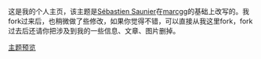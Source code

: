 这是我的个人主页，该主题是[Sébastien Saunier](https://raw.github.com/ssaunier/ssaunier.github.io/)在[marcgg](http://marcgg.com/)的基础上改写的。我fork过来后，也稍微做了些修改，如果你觉得不错，可以直接从我这里fork，fork过去后还请你把涉及到我的一些信息、文章、图片删掉。

[主题预览](http://yuanyong.org/)